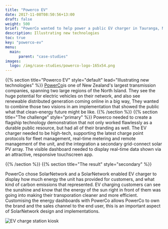 ```yaml
---
title: "Powerco EV"
date: 2017-11-08T08:50:56+13:00
draft: false
weight: 500
brief: "PowerCo wanted to help power a public EV charger in Tauranga, NZ with a solar PV array. They wanted to both integrate the information about the charger's use with a future option of adding live solar PV generation info for users."
description: Illustrating new technologies
toc: true
key: "powerco-ev"
menu:
  main:
      parent: "case-studies"
images:
  logo: /img/case-studies/powerco-logo-165x54.png
---
```

{{% section  title="Powerco EV" style="default" lead="Illustrating new technologies" %}}
[PowerCo](http://www.powerco.co.nz/)is one of New Zealand's largest transmission companies, spanning two large regions of the North Island.  They see the huge potential for electric vehicles on their network, and also see renewable distributed generation coming online in a big way, They wanted to combine those two visions in am implementation that showed the public what that clean-energy future might be like.
{{% /section %}}
{{% section  title="The challenge" style="primary" %}}
Powerco needed to create a flagship technology demonstration that not only worked flawlessly as a durable public resource, but had all of their branding as well.  The EV charger needed to be high-tech, supporting the latest charge point protocols for fleet management, real-time metering and remote management of the unit, and the integration a secondary grid-connect solar PV array.  The visible dashboard needed to display real-time data shown via an attractive, responsive touchscreen app.

{{% /section %}}
{{% section  title="The result" style="secondary" %}}


PowerCo chose SolarNetwork and a SolarNetwork enabled EV charger to display how much energy the unit has provided for customers, and what kind of carbon emissions that represented.  EV charging customers can see the sunshine and know that the energy of the sun right in front of them was going into making their transporation cleaner and more efficient. Customising the energy dashboards with PowerCo allows PowerCo to own the brand and the sales channel to the end user,  this is an important aspect of SolarNetwork design and implementations.

![EV charge station kiosk](/img/case-studies/powerco-ev-kiosk-1226x690.png)

